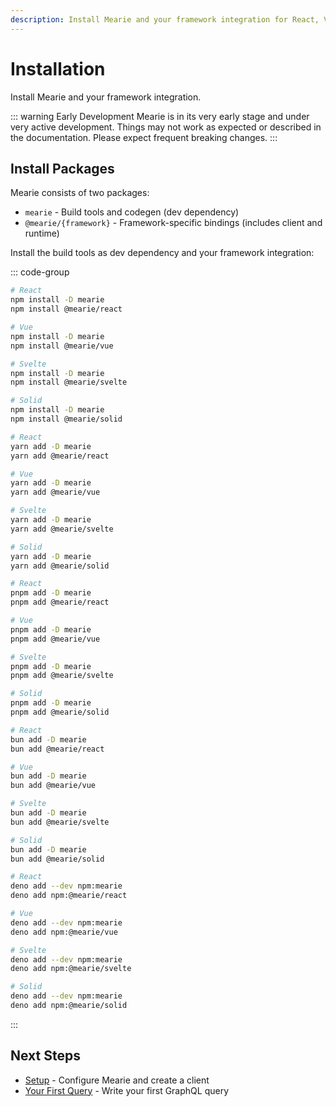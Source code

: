 ```yaml
---
description: Install Mearie and your framework integration for React, Vue, Svelte, or Solid using npm, yarn, pnpm, bun, or deno.
---
```


# Installation

Install Mearie and your framework integration.

::: warning Early Development
Mearie is in its very early stage and under very active development. Things may not work as expected or described in the documentation. Please expect frequent breaking changes.
:::

## Install Packages

Mearie consists of two packages:

- `mearie` - Build tools and codegen (dev dependency)
- `@mearie/{framework}` - Framework-specific bindings (includes client and runtime)

Install the build tools as dev dependency and your framework integration:

::: code-group

```sh [npm]
# React
npm install -D mearie
npm install @mearie/react

# Vue
npm install -D mearie
npm install @mearie/vue

# Svelte
npm install -D mearie
npm install @mearie/svelte

# Solid
npm install -D mearie
npm install @mearie/solid
```

```sh [yarn]
# React
yarn add -D mearie
yarn add @mearie/react

# Vue
yarn add -D mearie
yarn add @mearie/vue

# Svelte
yarn add -D mearie
yarn add @mearie/svelte

# Solid
yarn add -D mearie
yarn add @mearie/solid
```

```sh [pnpm]
# React
pnpm add -D mearie
pnpm add @mearie/react

# Vue
pnpm add -D mearie
pnpm add @mearie/vue

# Svelte
pnpm add -D mearie
pnpm add @mearie/svelte

# Solid
pnpm add -D mearie
pnpm add @mearie/solid
```

```sh [bun]
# React
bun add -D mearie
bun add @mearie/react

# Vue
bun add -D mearie
bun add @mearie/vue

# Svelte
bun add -D mearie
bun add @mearie/svelte

# Solid
bun add -D mearie
bun add @mearie/solid
```

```sh [deno]
# React
deno add --dev npm:mearie
deno add npm:@mearie/react

# Vue
deno add --dev npm:mearie
deno add npm:@mearie/vue

# Svelte
deno add --dev npm:mearie
deno add npm:@mearie/svelte

# Solid
deno add --dev npm:mearie
deno add npm:@mearie/solid
```

:::

## Next Steps

- [Setup](/getting-started/setup) - Configure Mearie and create a client
- [Your First Query](/getting-started/your-first-query) - Write your first GraphQL query
